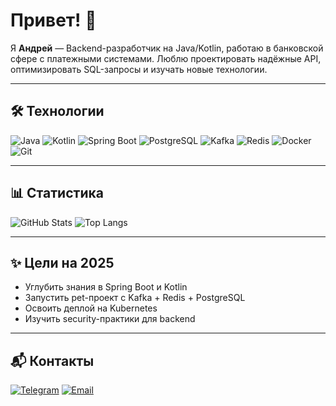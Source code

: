 # Привет! 👋

Я **Андрей** — Backend-разработчик на Java/Kotlin, работаю в банковской сфере с платежными системами.
Люблю проектировать надёжные API, оптимизировать SQL-запросы и изучать новые технологии.

---

## 🛠️ Технологии
![Java](https://img.shields.io/badge/Java-17-orange?logo=openjdk)
![Kotlin](https://img.shields.io/badge/Kotlin-1.9-blueviolet?logo=kotlin)
![Spring Boot](https://img.shields.io/badge/Spring_Boot-3.4-brightgreen?logo=springboot)
![PostgreSQL](https://img.shields.io/badge/PostgreSQL-15-blue?logo=postgresql)
![Kafka](https://img.shields.io/badge/Kafka-black?logo=apachekafka)
![Redis](https://img.shields.io/badge/Redis-red?logo=redis)
![Docker](https://img.shields.io/badge/Docker-blue?logo=docker)
![Git](https://img.shields.io/badge/Git-F05032?logo=git)

---

## 📊 Статистика
![GitHub Stats](https://github-readme-stats.vercel.app/api?username=Galeofan&show_icons=true&theme=tokyonight)
![Top Langs](https://github-readme-stats.vercel.app/api/top-langs/?username=Galeofan&layout=compact&theme=tokyonight)

---

## ✨ Цели на 2025
- Углубить знания в Spring Boot и Kotlin
- Запустить pet-проект с Kafka + Redis + PostgreSQL
- Освоить деплой на Kubernetes
- Изучить security-практики для backend

---

## 📬 Контакты
[![Telegram](https://img.shields.io/badge/Telegram-2CA5E0?logo=telegram)](https://t.me/Galeofan1)
[![Email](https://img.shields.io/badge/Email-D14836?logo=gmail)](mailto:20Andrew12@mail.ru)
